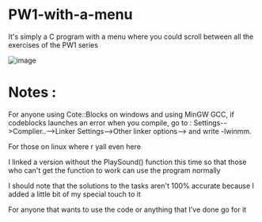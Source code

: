 # PW1-with-a-menu
It's simply a C program with a menu where you could scroll between all the exercises of the PW1 series

![image](https://github.com/user-attachments/assets/baadb4b7-db5c-4c25-ad85-79af8e053f68)

# Notes :
For anyone using Cote::Blocks on windows and using MinGW GCC, if codeblocks launches an error when you compile, go to : Settings-->Complier..-->Linker Settings-->Other linker options--> and write -lwinmm.

For those on linux where r yall even here

I linked a version without the PlaySound() function this time so that those who can't get the function to work can use the program normally

I should note that the solutions to the tasks aren't 100% accurate because I added a little bit of my special touch to it

For anyone that wants to use the code or anything that I've done go for it
